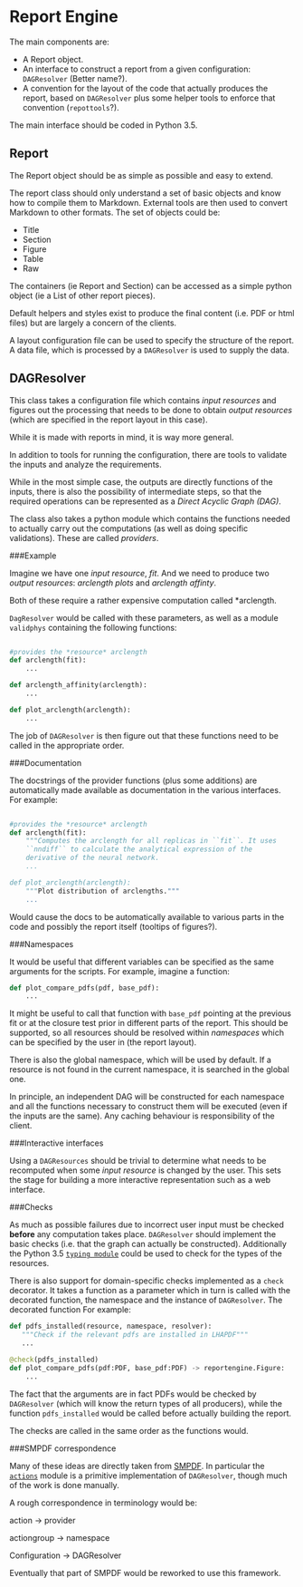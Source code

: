 Report Engine
=============

The main components are:

 - A Report object. 
 - An interface to construct a report from a given configuration:
	 `DAGResolver` (Better name?).
 - A convention for the layout of the code that actually produces the
	 report, based on `DAGResolver` plus some helper tools to enforce
	 that convention (`repottools`?).

The main interface should be coded in Python 3.5.

Report
------

The Report object should be as simple as possible and easy to extend.

The report class should only understand a set of basic objects and
know how to compile them to Markdown. External tools are then used to
convert Markdown to other formats. The set of objects could be:

 - Title
 - Section
 - Figure
 - Table
 - Raw

The containers (ie Report and Section) can be accessed as
a simple python object (ie a List of other report pieces).

Default helpers and styles exist to produce the final content (i.e.
PDF or html files) but are largely a concern of the clients.

A layout configuration file can be used to specify the structure of
the report. A data file, which is processed by a `DAGResolver` is used
to supply the data.

DAGResolver
-----------

This class takes a configuration file which contains *input resources*
and figures out the processing that needs to be done to obtain *output
resources* (which are specified in the report layout in this case). 

While it is made with reports in mind, it is way more general.

In addition to tools for running the configuration, there are tools to
validate the inputs and analyze the requirements.

While in the most simple case, the outputs are directly functions of
the inputs, there is also the possibility of intermediate steps, so
that the required operations can be represented as a *Direct Acyclic
Graph (DAG)*.

The class also takes a python module which contains the functions
needed to actually carry out the computations (as well as doing
specific validations). These are called *providers*.

###Example

Imagine we have one *input resource*, *fit*. And we need to produce
two *output resources*: *arclength plots* and *arclength affinty*.

Both of these require a rather expensive computation called
*arclength.

`DagResolver` would be called with these parameters, as well as
a module `validphys` containing the following functions:

```python

#provides the *resource* arclength
def arclength(fit):
    ...

def arclength_affinity(arclength):
    ...

def plot_arclength(arclength):
    ...

```

The job of `DAGResolver` is then figure out that these functions need
to be called in the appropriate order. 


###Documentation

The docstrings of the provider functions (plus some additions) are
automatically made available as documentation in the various
interfaces. For example:

```python

#provides the *resource* arclength
def arclength(fit):
    """Computes the arclength for all replicas in ``fit``. It uses
	``nndiff`` to calculate the analytical expression of the
	derivative of the neural network.
    ...

def plot_arclength(arclength):
    """Plot distribution of arclengths."""
    ...
```

Would cause the docs to be automatically available to various parts in
the code and possibly the report itself (tooltips of figures?).


###Namespaces

It would be useful that different variables can be specified as the
same arguments for the scripts. For example, imagine a function:

```python
def plot_compare_pdfs(pdf, base_pdf):
    ...
```

It might be useful to call that function with `base_pdf` pointing at
the previous fit or at the closure test prior in different parts of
the report. This should be supported, so all resources should be
resolved within *namespaces* which can be specified by the user in (the
report layout). 

There is also the global namespace, which will be used by default. If
a resource is not found in the current namespace, it is searched in
the global one.

In principle, an independent DAG will be constructed for each
namespace and all the functions necessary to construct them will be
executed (even if the inputs are the same). Any caching behaviour is
responsibility of the client.

###Interactive interfaces

Using a `DAGResources` should be trivial to determine what needs to be
recomputed when some *input resource* is changed by the user. This
sets the stage for building a more interactive representation such as
a web interface.

###Checks

As much as possible failures due to incorrect user input must be
checked **before** any computation takes place. `DAGResolver` should
implement the basic checks (i.e. that the graph can actually be
constructed). Additionally the Python 3.5 [`typing
module`](https://docs.python.org/3/library/typing.html) could be used
to check for the types of the resources.

There is also support for domain-specific checks implemented as
a `check` decorator. It takes a function as a parameter which in turn
is called with the decorated function, the namespace and the instance
of `DAGResolver`. The decorated function  For example:

```python
def pdfs_installed(resource, namespace, resolver):
   """Check if the relevant pdfs are installed in LHAPDF"""
   ...

@check(pdfs_installed)
def plot_compare_pdfs(pdf:PDF, base_pdf:PDF) -> reportengine.Figure:
    ...
```

The fact that the arguments are in fact PDFs would be checked by
`DAGResolver` (which will know the return types of all producers),
while the function `pdfs_installed` would be called before actually
building the report.

The checks are called in the same order as the functions would.

###SMPDF correspondence

Many of these ideas are directly taken from
[SMPDF](https://github.com/scarrazza/smpdf). In particular the
[`actions`](https://github.com/scarrazza/smpdf/blob/master/src/smpdflib/actions.py)
module is a primitive implementation of `DAGResolver`, though much of
the work is done manually.

A rough correspondence in terminology would be:

action -> provider

actiongroup -> namespace

Configuration -> DAGResolver

Eventually that part of SMPDF would be reworked to use this framework.

